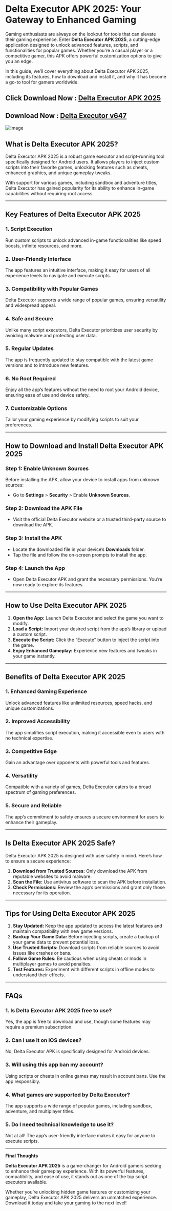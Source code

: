 
# Delta Executor APK 2025: Your Gateway to Enhanced Gaming  

Gaming enthusiasts are always on the lookout for tools that can elevate their gaming experience. Enter **Delta Executor APK 2025**, a cutting-edge application designed to unlock advanced features, scripts, and functionalities for popular games. Whether you're a casual player or a competitive gamer, this APK offers powerful customization options to give you an edge.  

In this guide, we’ll cover everything about Delta Executor APK 2025, including its features, how to download and install it, and why it has become a go-to tool for gamers worldwide.  

## Click Download Now : [Delta Executor APK 2025](https://apkfyp.com/delta-executor.html)

## Download Now : [Delta Executor v647](https://apkfyp.com/delta-executor-v647.html)

![image](https://github.com/user-attachments/assets/89239175-2c6f-4369-9c8a-9f5a67910cd4)

## What is Delta Executor APK 2025?  

Delta Executor APK 2025 is a robust game executor and script-running tool specifically designed for Android users. It allows players to inject custom scripts into their favorite games, unlocking features such as cheats, enhanced graphics, and unique gameplay tweaks.  

With support for various games, including sandbox and adventure titles, Delta Executor has gained popularity for its ability to enhance in-game capabilities without requiring root access.  

---

## Key Features of Delta Executor APK 2025  

### 1. **Script Execution**  
Run custom scripts to unlock advanced in-game functionalities like speed boosts, infinite resources, and more.  

### 2. **User-Friendly Interface**  
The app features an intuitive interface, making it easy for users of all experience levels to navigate and execute scripts.  

### 3. **Compatibility with Popular Games**  
Delta Executor supports a wide range of popular games, ensuring versatility and widespread appeal.  

### 4. **Safe and Secure**  
Unlike many script executors, Delta Executor prioritizes user security by avoiding malware and protecting user data.  

### 5. **Regular Updates**  
The app is frequently updated to stay compatible with the latest game versions and to introduce new features.  

### 6. **No Root Required**  
Enjoy all the app’s features without the need to root your Android device, ensuring ease of use and device safety.  

### 7. **Customizable Options**  
Tailor your gaming experience by modifying scripts to suit your preferences.  

---

## How to Download and Install Delta Executor APK 2025  

### **Step 1: Enable Unknown Sources**  
Before installing the APK, allow your device to install apps from unknown sources:  
- Go to **Settings** > **Security** > Enable **Unknown Sources**.  

### **Step 2: Download the APK File**  
- Visit the official Delta Executor website or a trusted third-party source to download the APK.  

### **Step 3: Install the APK**  
- Locate the downloaded file in your device’s **Downloads** folder.  
- Tap the file and follow the on-screen prompts to install the app.  

### **Step 4: Launch the App**  
- Open Delta Executor APK and grant the necessary permissions. You’re now ready to explore its features.  

---

## How to Use Delta Executor APK 2025  

1. **Open the App:** Launch Delta Executor and select the game you want to modify.  
2. **Load a Script:** Import your desired script from the app’s library or upload a custom script.  
3. **Execute the Script:** Click the “Execute” button to inject the script into the game.  
4. **Enjoy Enhanced Gameplay:** Experience new features and tweaks in your game instantly.  

---

## Benefits of Delta Executor APK 2025  

### **1. Enhanced Gaming Experience**  
Unlock advanced features like unlimited resources, speed hacks, and unique customizations.  

### **2. Improved Accessibility**  
The app simplifies script execution, making it accessible even to users with no technical expertise.  

### **3. Competitive Edge**  
Gain an advantage over opponents with powerful tools and features.  

### **4. Versatility**  
Compatible with a variety of games, Delta Executor caters to a broad spectrum of gaming preferences.  

### **5. Secure and Reliable**  
The app’s commitment to safety ensures a secure environment for users to enhance their gameplay.  

---

## Is Delta Executor APK 2025 Safe?  

Delta Executor APK 2025 is designed with user safety in mind. Here’s how to ensure a secure experience:  

1. **Download from Trusted Sources:** Only download the APK from reputable websites to avoid malware.  
2. **Scan the File:** Use antivirus software to scan the APK before installation.  
3. **Check Permissions:** Review the app’s permissions and grant only those necessary for its operation.  

---

## Tips for Using Delta Executor APK 2025  

1. **Stay Updated:** Keep the app updated to access the latest features and maintain compatibility with new game versions.  
2. **Backup Your Game Data:** Before injecting scripts, create a backup of your game data to prevent potential loss.  
3. **Use Trusted Scripts:** Download scripts from reliable sources to avoid issues like crashes or bans.  
4. **Follow Game Rules:** Be cautious when using cheats or mods in multiplayer games to avoid penalties.  
5. **Test Features:** Experiment with different scripts in offline modes to understand their effects.  

---

## FAQs  

### 1. **Is Delta Executor APK 2025 free to use?**  
Yes, the app is free to download and use, though some features may require a premium subscription.  

### 2. **Can I use it on iOS devices?**  
No, Delta Executor APK is specifically designed for Android devices.  

### 3. **Will using this app ban my account?**  
Using scripts or cheats in online games may result in account bans. Use the app responsibly.  

### 4. **What games are supported by Delta Executor?**  
The app supports a wide range of popular games, including sandbox, adventure, and multiplayer titles.  

### 5. **Do I need technical knowledge to use it?**  
Not at all! The app’s user-friendly interface makes it easy for anyone to execute scripts.  

---

**Final Thoughts**  

**Delta Executor APK 2025** is a game-changer for Android gamers seeking to enhance their gameplay experience. With its powerful features, compatibility, and ease of use, it stands out as one of the top script executors available.  

Whether you’re unlocking hidden game features or customizing your gameplay, Delta Executor APK 2025 delivers an unmatched experience. Download it today and take your gaming to the next level!  
